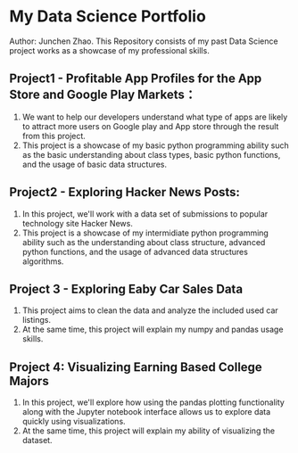 # My Data Science Portfolio
Author: Junchen Zhao.
This Repository consists of my past Data Science project works as a showcase of my professional skills.

## Project1 - Profitable App Profiles for the App Store and Google Play Markets：
  1. We want to help our developers understand what type of apps are likely to attract more users on Google play and App store through the result from this project.
  2. This project is a showcase of my basic python programming ability such as the basic understanding about class types, basic python functions, and the usage of basic data structures.

## Project2 - Exploring Hacker News Posts:
  1. In this project, we'll work with a data set of submissions to popular technology site Hacker News.
  2. This project is a showcase of my intermidiate python programming ability such as the understanding about class structure, advanced python functions, and the usage of advanced data structures algorithms.

## Project 3 - Exploring Eaby Car Sales Data
  1. This project aims to clean the data and analyze the included used car listings. 
  2. At the same time, this project will explain my numpy and pandas usage skills.

## Project 4: Visualizing Earning Based College Majors
  1. In this project, we'll explore how using the pandas plotting functionality along with the Jupyter notebook interface     allows us to explore data quickly using visualizations.
  2. At the same time, this project will explain my ability of visualizing the dataset.
